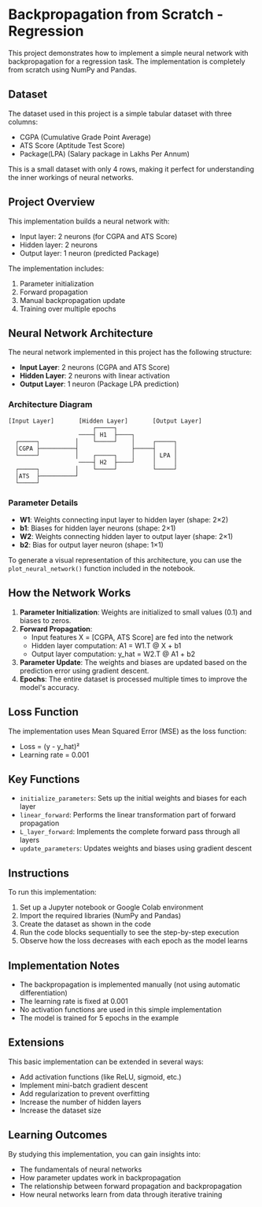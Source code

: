 # Backpropagation from Scratch - Regression

This project demonstrates how to implement a simple neural network with backpropagation for a regression task. The implementation is completely from scratch using NumPy and Pandas.

## Dataset

The dataset used in this project is a simple tabular dataset with three columns:
- CGPA (Cumulative Grade Point Average)
- ATS Score (Aptitude Test Score)
- Package(LPA) (Salary package in Lakhs Per Annum)

This is a small dataset with only 4 rows, making it perfect for understanding the inner workings of neural networks.

## Project Overview

This implementation builds a neural network with:
- Input layer: 2 neurons (for CGPA and ATS Score)
- Hidden layer: 2 neurons
- Output layer: 1 neuron (predicted Package)

The implementation includes:
1. Parameter initialization
2. Forward propagation
3. Manual backpropagation update
4. Training over multiple epochs

## Neural Network Architecture

The neural network implemented in this project has the following structure:

- **Input Layer**: 2 neurons (CGPA and ATS Score)
- **Hidden Layer**: 2 neurons with linear activation
- **Output Layer**: 1 neuron (Package LPA prediction)

### Architecture Diagram

```
[Input Layer]       [Hidden Layer]       [Output Layer]
                        ┌─────┐
                    ────┤ H1  ├────┐
  ┌─────┐          │    └─────┘    │     ┌─────┐
  │CGPA ├──────────┤               ├─────┤     │
  └─────┘          │    ┌─────┐    │     │ LPA │
                    ────┤ H2  ├────┘     │     │
  ┌─────┐          │    └─────┘          └─────┘
  │ATS  ├──────────┘
  └─────┘      
```

### Parameter Details

- **W1**: Weights connecting input layer to hidden layer (shape: 2×2)
- **b1**: Biases for hidden layer neurons (shape: 2×1)
- **W2**: Weights connecting hidden layer to output layer (shape: 2×1)
- **b2**: Bias for output layer neuron (shape: 1×1)

To generate a visual representation of this architecture, you can use the `plot_neural_network()` function included in the notebook.

## How the Network Works

1. **Parameter Initialization**: Weights are initialized to small values (0.1) and biases to zeros.
2. **Forward Propagation**: 
   - Input features X = [CGPA, ATS Score] are fed into the network
   - Hidden layer computation: A1 = W1.T @ X + b1
   - Output layer computation: y_hat = W2.T @ A1 + b2
3. **Parameter Update**: The weights and biases are updated based on the prediction error using gradient descent.
4. **Epochs**: The entire dataset is processed multiple times to improve the model's accuracy.

## Loss Function

The implementation uses Mean Squared Error (MSE) as the loss function:
- Loss = (y - y_hat)²
- Learning rate = 0.001

## Key Functions

- `initialize_parameters`: Sets up the initial weights and biases for each layer
- `linear_forward`: Performs the linear transformation part of forward propagation
- `L_layer_forward`: Implements the complete forward pass through all layers
- `update_parameters`: Updates weights and biases using gradient descent

## Instructions

To run this implementation:

1. Set up a Jupyter notebook or Google Colab environment
2. Import the required libraries (NumPy and Pandas)
3. Create the dataset as shown in the code
4. Run the code blocks sequentially to see the step-by-step execution
5. Observe how the loss decreases with each epoch as the model learns

## Implementation Notes

- The backpropagation is implemented manually (not using automatic differentiation)
- The learning rate is fixed at 0.001
- No activation functions are used in this simple implementation
- The model is trained for 5 epochs in the example

## Extensions

This basic implementation can be extended in several ways:
- Add activation functions (like ReLU, sigmoid, etc.)
- Implement mini-batch gradient descent
- Add regularization to prevent overfitting
- Increase the number of hidden layers
- Increase the dataset size

## Learning Outcomes

By studying this implementation, you can gain insights into:
- The fundamentals of neural networks
- How parameter updates work in backpropagation
- The relationship between forward propagation and backpropagation
- How neural networks learn from data through iterative training
